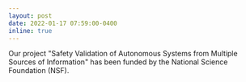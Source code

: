 ```yaml
---
layout: post
date: 2022-01-17 07:59:00-0400
inline: true
---
```


Our project "Safety Validation of Autonomous Systems from Multiple Sources of Information" has been funded by the National Science Foundation (NSF).
